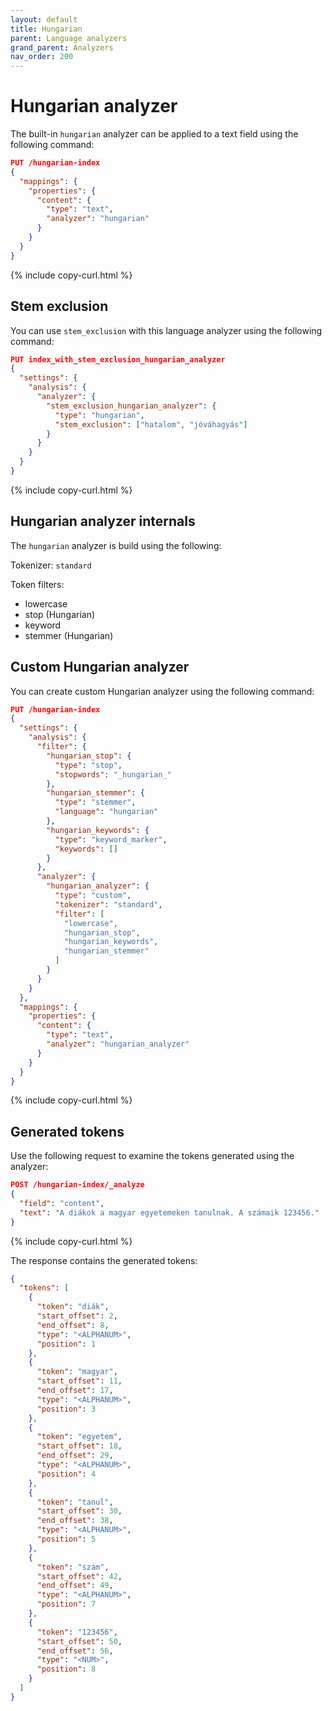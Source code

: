 ```yaml
---
layout: default
title: Hungarian
parent: Language analyzers
grand_parent: Analyzers
nav_order: 200
---
```


# Hungarian analyzer

The built-in `hungarian` analyzer can be applied to a text field using the following command:

```json
PUT /hungarian-index
{
  "mappings": {
    "properties": {
      "content": {
        "type": "text",
        "analyzer": "hungarian"
      }
    }
  }
}
```
{% include copy-curl.html %}

## Stem exclusion

You can use `stem_exclusion` with this language analyzer using the following command:

```json
PUT index_with_stem_exclusion_hungarian_analyzer
{
  "settings": {
    "analysis": {
      "analyzer": {
        "stem_exclusion_hungarian_analyzer": {
          "type": "hungarian",
          "stem_exclusion": ["hatalom", "jóváhagyás"]
        }
      }
    }
  }
}
```
{% include copy-curl.html %}

## Hungarian analyzer internals

The `hungarian` analyzer is build using the following:

Tokenizer: `standard`

Token filters:
- lowercase
- stop (Hungarian)
- keyword
- stemmer (Hungarian)

## Custom Hungarian analyzer

You can create custom Hungarian analyzer using the following command:

```json
PUT /hungarian-index
{
  "settings": {
    "analysis": {
      "filter": {
        "hungarian_stop": {
          "type": "stop",
          "stopwords": "_hungarian_"
        },
        "hungarian_stemmer": {
          "type": "stemmer",
          "language": "hungarian"
        },
        "hungarian_keywords": {
          "type": "keyword_marker",
          "keywords": []
        }
      },
      "analyzer": {
        "hungarian_analyzer": {
          "type": "custom",
          "tokenizer": "standard",
          "filter": [
            "lowercase",
            "hungarian_stop",
            "hungarian_keywords",
            "hungarian_stemmer"
          ]
        }
      }
    }
  },
  "mappings": {
    "properties": {
      "content": {
        "type": "text",
        "analyzer": "hungarian_analyzer"
      }
    }
  }
}
```
{% include copy-curl.html %}

## Generated tokens

Use the following request to examine the tokens generated using the analyzer:

```json
POST /hungarian-index/_analyze
{
  "field": "content",
  "text": "A diákok a magyar egyetemeken tanulnak. A számaik 123456."
}
```
{% include copy-curl.html %}

The response contains the generated tokens:

```json
{
  "tokens": [
    {
      "token": "diák",
      "start_offset": 2,
      "end_offset": 8,
      "type": "<ALPHANUM>",
      "position": 1
    },
    {
      "token": "magyar",
      "start_offset": 11,
      "end_offset": 17,
      "type": "<ALPHANUM>",
      "position": 3
    },
    {
      "token": "egyetem",
      "start_offset": 18,
      "end_offset": 29,
      "type": "<ALPHANUM>",
      "position": 4
    },
    {
      "token": "tanul",
      "start_offset": 30,
      "end_offset": 38,
      "type": "<ALPHANUM>",
      "position": 5
    },
    {
      "token": "szám",
      "start_offset": 42,
      "end_offset": 49,
      "type": "<ALPHANUM>",
      "position": 7
    },
    {
      "token": "123456",
      "start_offset": 50,
      "end_offset": 56,
      "type": "<NUM>",
      "position": 8
    }
  ]
}
```